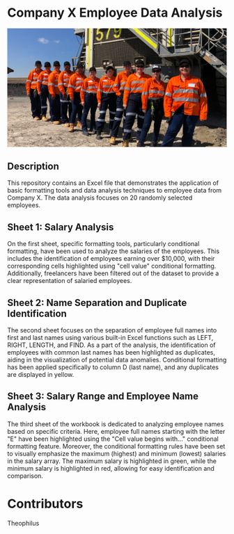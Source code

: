 # Company X Employee Data Analysis

![](employees.jpeg)

## Description

This repository contains an Excel file that demonstrates the application of basic formatting tools and data analysis techniques to employee data from Company X. The data analysis focuses on 20 randomly selected employees.

## Sheet 1: Salary Analysis

On the first sheet, specific formatting tools, particularly conditional formatting, have been used to analyze the salaries of the employees. This includes the identification of employees earning over $10,000, with their corresponding cells highlighted using "cell value" conditional formatting. Additionally, freelancers have been filtered out of the dataset to provide a clear representation of salaried employees.

## Sheet 2: Name Separation and Duplicate Identification

The second sheet focuses on the separation of employee full names into first and last names using various built-in Excel functions such as LEFT, RIGHT, LENGTH, and FIND. As a part of the analysis, the identification of employees with common last names has been highlighted as duplicates, aiding in the visualization of potential data anomalies. Conditional formatting has been applied specifically to column D (last name), and any duplicates are displayed in yellow.

## Sheet 3: Salary Range and Employee Name Analysis

The third sheet of the workbook is dedicated to analyzing employee names based on specific criteria. Here, employee full names starting with the letter "E" have been highlighted using the "Cell value begins with..." conditional formatting feature. Moreover, the conditional formatting rules have been set to visually emphasize the maximum (highest) and minimum (lowest) salaries in the salary array. The maximum salary is highlighted in green, while the minimum salary is highlighted in red, allowing for easy identification and comparison.


# Contributors

Theophilus
